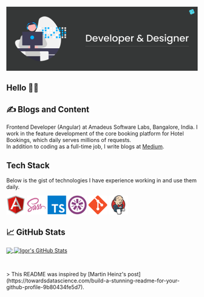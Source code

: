 [![Header](/header.png "Header")](https://ayushdev.com/)

## Hello 👋🏻
## ✍️ Blogs and Content
Frontend Developer (Angular) at Amadeus Software Labs, Bangalore, India. I work in the feature development of the core booking platform for Hotel Bookings, which daily serves millions of requests. 
<br>
In addition to coding as a full-time job, I write blogs at [Medium](https://medium.com/@ayushgrwl365).

## Tech Stack
Below is the gist of technologies I have experience working in and use them daily.

<img src="https://github.com/devicons/devicon/blob/master/icons/angularjs/angularjs-original.svg" alt="angular logo" width="50px" height="50px">  <img src="https://github.com/devicons/devicon/blob/master/icons/sass/sass-original.svg" alt="scss logo" width="50px" height="50px"> <img src="https://github.com/devicons/devicon/blob/master/icons/typescript/typescript-original.svg" alt="typescript logo" width="50px" height="50px"> <img src="https://github.com/devicons/devicon/blob/master/icons/jasmine/jasmine-plain.svg" alt="linux logo" width="50px" height="50px"> <img src="https://github.com/devicons/devicon/blob/master/icons/git/git-original.svg" alt="git logo" width="50px" height="50px"> <img src="https://github.com/devicons/devicon/blob/master/icons/jenkins/jenkins-original.svg" alt="jenkins logo" width="50px" height="50px">

## 📈 GitHub Stats

<a href="https://github.com/ayushhagarwal/ayushhagarwal">
  <img align="center" src="https://github-readme-stats.vercel.app/api/top-langs/?username=ayushhagarwal&hide=objective-c,plpgsql,html,css&title_color=ffffff&langs_count=8&text_color=c9cacc&icon_color=2bbc8a&bg_color=1d1f21" />
</a>
<a href="https://github.com/ayushhagarwal/ayushhagarwal">
  <img align="center" src="https://github-readme-stats.vercel.app/api?username=ayushhagarwal&show_icons=true&line_height=27&count_private=true&title_color=ffffff&text_color=c9cacc&icon_color=2bbc8a&bg_color=1d1f21" alt="Igor's GitHub Stats" />
</a>

<p>&nbsp;</p>
> This README was inspired by [Martin Heinz's post](https://towardsdatascience.com/build-a-stunning-readme-for-your-github-profile-9b80434fe5d7).
